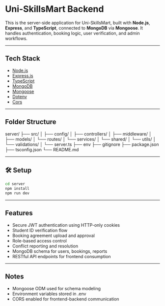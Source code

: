 # Uni-SkillsMart Backend

This is the server-side application for Uni-SkillsMart, built with **Node.js**, **Express**, and **TypeScript**, connected to **MongoDB** via **Mongoose**. It handles authentication, booking logic, user verification, and admin workflows.

---

## Tech Stack

- [Node.js](https://nodejs.org/)
- [Express.js](https://expressjs.com/)
- [TypeScript](https://www.typescriptlang.org/)
- [MongoDB](https://www.mongodb.com/)
- [Mongoose](https://mongoosejs.com/)
- [Dotenv](https://www.npmjs.com/package/dotenv)
- [Cors](https://www.npmjs.com/package/cors)

---

## Folder Structure
server/
├── src/
│   ├── config/
│   ├── controllers/
│   ├── middleware/
│   ├── models/
│   └── routes/
│   └── services/
│   └── shared/
│   └── utils/
│   └── validations/
│   └── server.ts
├── env
├── gitignore
├── package.json
├── tsconfig.json
└── README.md

---

## 🛠️ Setup

```bash
cd server
npm install
npm run dev

```
---

## Features
- Secure JWT authentication using HTTP-only cookies
- Student ID verification flow
- Booking agreement upload and approval
- Role-based access control
- Conflict reporting and resolution
- MongoDB schema for users, bookings, reports
- RESTful API endpoints for frontend consumption

---

## Notes
- Mongoose ODM used for schema modeling
- Environment variables stored in .env
- CORS enabled for frontend-backend communication



